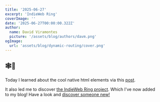 ```yaml
---
title: '2025-06-27'
excerpt: 'IndieWeb Ring'
coverImage: ''
date: '2025-06-27T00:00:00.322Z'
author:
  name: David Viramontes
  picture: '/assets/blog/authors/davm.png'
ogImage:
  url: 'assets/blog/dynamic-routing/cover.png'
---
```


## 🕸💍

Today I learned about the cool native html elements via this
[post](https://harrisonbroadbent.com/blog/cool-native-html-elements/).

It also led me to discover [the IndieWeb Ring project](https://indieweb.org/IndieWeb_Webring). 
Which I've now added to my blog! Have a look and [discover someone new!](https://xn--sr8hvo.ws/random)
